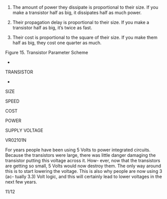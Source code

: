 1) The amount of power they dissipate is proportional to their size. If you make a transistor half as big, it dissipates half as much power.

2) Their propagation delay is proportional to their size. If you make a transistor half as big, it’s twice as fast.

3) Their cost is proportional to the square of their size. If you make them half as big, they cost one quarter as much.

Figure 15. Transistor Parameter Scheme

+

TRANSISTOR

+





SIZE

SPEED

COST

POWER

SUPPLY VOLTAGE

VR02101N

For years people have been using 5 Volts to power integrated circuits. Because the transistors were large, there was little danger damaging the transistor putting this voltage across it. How- ever, now that the transistors are getting so small, 5 Volts would now destroy them. The only way around this is to start lowering the voltage. This is also why people are now using 3 (ac- tually 3.3) Volt logic, and this will certainly lead to lower voltages in the next few years.

11/12